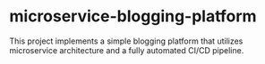 # microservice-blogging-platform
This project implements a simple blogging platform that utilizes microservice architecture and a fully automated CI/CD pipeline. 
